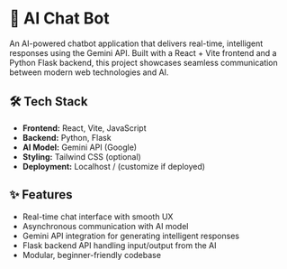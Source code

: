# 🤖 AI Chat Bot

An AI-powered chatbot application that delivers real-time, intelligent responses using the Gemini API. Built with a React + Vite frontend and a Python Flask backend, this project showcases seamless communication between modern web technologies and AI.

## 🛠 Tech Stack

- **Frontend:** React, Vite, JavaScript
- **Backend:** Python, Flask
- **AI Model:** Gemini API (Google)
- **Styling:** Tailwind CSS (optional)
- **Deployment:** Localhost / (customize if deployed)

## ✨ Features

- Real-time chat interface with smooth UX
- Asynchronous communication with AI model
- Gemini API integration for generating intelligent responses
- Flask backend API handling input/output from the AI
- Modular, beginner-friendly codebase
